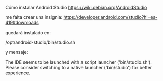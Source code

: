 Cómo instalar Android Studio
https://wiki.debian.org/AndroidStudio

me falta crear una insignia:
https://developer.android.com/studio?hl=es-419#downloads

quedará instalado en:

/opt/android-studio/bin/studio.sh

y mensaje:

The IDE seems to be launched with a script launcher ('bin/studio.sh'). Please consider switching to a native launcher ('bin/studio') for better experience.

